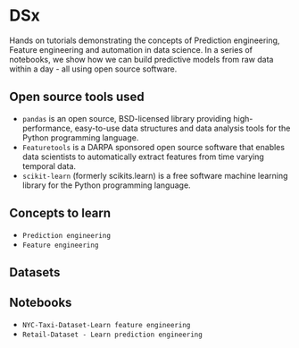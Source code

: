 # DSx
Hands on tutorials demonstrating the concepts of Prediction engineering, Feature engineering and automation in data science. In a series of notebooks, we show how we can build predictive models from raw data within a day - all using open source software. 


## Open source tools used
- `pandas` is an open source, BSD-licensed library providing high-performance, easy-to-use data structures and data analysis tools for the Python programming language.
- `Featuretools` is a DARPA sponsored open source software that enables data scientists to automatically extract features from time varying temporal data.
- `scikit-learn` (formerly scikits.learn) is a free software machine learning library for the Python programming language.


## Concepts to learn
- `Prediction engineering`
- `Feature engineering` 

## Datasets 



## Notebooks 
- `NYC-Taxi-Dataset-Learn feature engineering` 
- `Retail-Dataset - Learn prediction engineering`


